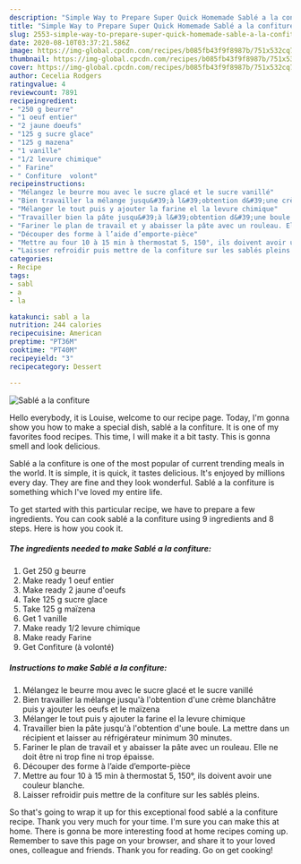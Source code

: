 ```yaml
---
description: "Simple Way to Prepare Super Quick Homemade Sablé a la confiture"
title: "Simple Way to Prepare Super Quick Homemade Sablé a la confiture"
slug: 2553-simple-way-to-prepare-super-quick-homemade-sable-a-la-confiture
date: 2020-08-10T03:37:21.586Z
image: https://img-global.cpcdn.com/recipes/b085fb43f9f8987b/751x532cq70/sable-a-la-confiture-photo-principale-de-la-recette.jpg
thumbnail: https://img-global.cpcdn.com/recipes/b085fb43f9f8987b/751x532cq70/sable-a-la-confiture-photo-principale-de-la-recette.jpg
cover: https://img-global.cpcdn.com/recipes/b085fb43f9f8987b/751x532cq70/sable-a-la-confiture-photo-principale-de-la-recette.jpg
author: Cecelia Rodgers
ratingvalue: 4
reviewcount: 7891
recipeingredient:
- "250 g beurre"
- "1 oeuf entier"
- "2 jaune doeufs"
- "125 g sucre glace"
- "125 g mazena"
- "1 vanille"
- "1/2 levure chimique"
- " Farine"
- " Confiture  volont"
recipeinstructions:
- "Mélangez le beurre mou avec le sucre glacé et le sucre vanillé"
- "Bien travailler la mélange jusqu&#39;à l&#39;obtention d&#39;une crème blanchâtre puis y ajouter les oeufs et le maïzena"
- "Mélanger le tout puis y ajouter la farine el la levure chimique"
- "Travailler bien la pâte jusqu&#39;à l&#39;obtention d&#39;une boule. La mettre dans un récipient et laisser au réfrigérateur minimum 30 minutes."
- "Fariner le plan de travail et y abaisser la pâte avec un rouleau. Elle ne doit être ni trop fine ni trop épaisse."
- "Découper des forme à l’aide d’emporte-pièce"
- "Mettre au four 10 à 15 min à thermostat 5, 150°, ils doivent avoir une couleur blanche."
- "Laisser refroidir puis mettre de la confiture sur les sablés pleins."
categories:
- Recipe
tags:
- sabl
- a
- la

katakunci: sabl a la 
nutrition: 244 calories
recipecuisine: American
preptime: "PT36M"
cooktime: "PT40M"
recipeyield: "3"
recipecategory: Dessert

---
```



![Sablé a la confiture](https://img-global.cpcdn.com/recipes/b085fb43f9f8987b/751x532cq70/sable-a-la-confiture-photo-principale-de-la-recette.jpg)

Hello everybody, it is Louise, welcome to our recipe page. Today, I'm gonna show you how to make a special dish, sablé a la confiture. It is one of my favorites food recipes. This time, I will make it a bit tasty. This is gonna smell and look delicious.



Sablé a la confiture is one of the most popular of current trending meals in the world. It is simple, it is quick, it tastes delicious. It's enjoyed by millions every day. They are fine and they look wonderful. Sablé a la confiture is something which I've loved my entire life.


To get started with this particular recipe, we have to prepare a few ingredients. You can cook sablé a la confiture using 9 ingredients and 8 steps. Here is how you cook it.

<!--inarticleads1-->

##### The ingredients needed to make Sablé a la confiture:

1. Get 250 g beurre
1. Make ready 1 oeuf entier
1. Make ready 2 jaune d&#39;oeufs
1. Take 125 g sucre glace
1. Take 125 g maïzena
1. Get 1 vanille
1. Make ready 1/2 levure chimique
1. Make ready  Farine
1. Get  Confiture (à volonté)




<!--inarticleads2-->

##### Instructions to make Sablé a la confiture:

1. Mélangez le beurre mou avec le sucre glacé et le sucre vanillé
1. Bien travailler la mélange jusqu&#39;à l&#39;obtention d&#39;une crème blanchâtre puis y ajouter les oeufs et le maïzena
1. Mélanger le tout puis y ajouter la farine el la levure chimique
1. Travailler bien la pâte jusqu&#39;à l&#39;obtention d&#39;une boule. La mettre dans un récipient et laisser au réfrigérateur minimum 30 minutes.
1. Fariner le plan de travail et y abaisser la pâte avec un rouleau. Elle ne doit être ni trop fine ni trop épaisse.
1. Découper des forme à l’aide d’emporte-pièce
1. Mettre au four 10 à 15 min à thermostat 5, 150°, ils doivent avoir une couleur blanche.
1. Laisser refroidir puis mettre de la confiture sur les sablés pleins.




So that's going to wrap it up for this exceptional food sablé a la confiture recipe. Thank you very much for your time. I'm sure you can make this at home. There is gonna be more interesting food at home recipes coming up. Remember to save this page on your browser, and share it to your loved ones, colleague and friends. Thank you for reading. Go on get cooking!
